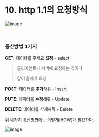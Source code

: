 # 10. http 1.1의 요청방식

![image](https://user-images.githubusercontent.com/60961649/137872692-9933d54a-5d8e-4ad6-bef9-06ef5c4431a0.png)

<br/>

### 통신방법 4가지

**GET**: 데이터를 주세요 **요청** - select

> 클라이언트가 서버에 요청하는 것이다
>
> 갑이 을에게 요청

**POST**: 데이터를 **추가**해줘 - Insert

**PUTE**: 데이터를 **수정**해줘 - Update

**DELETE**: 데이터를 삭제해줘 - Delete

위 네가지 통신방법에는 어떻게(HOW)가 필요하다.

![image](https://user-images.githubusercontent.com/60961649/137872744-717e7abc-61ac-4124-af28-f326a6b32dac.png)
